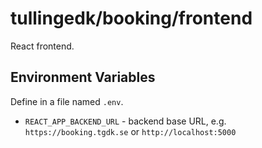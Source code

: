 # tullingedk/booking/frontend

React frontend.

## Environment Variables

Define in a file named `.env`.

- `REACT_APP_BACKEND_URL` - backend base URL, e.g. `https://booking.tgdk.se` or `http://localhost:5000`
